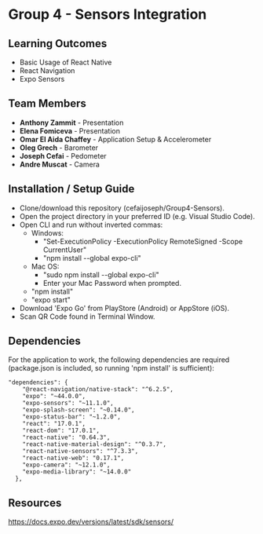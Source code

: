 # Group 4 - Sensors Integration

## Learning Outcomes

- Basic Usage of React Native
- React Navigation
- Expo Sensors

## Team Members

- **Anthony Zammit** - Presentation
- **Elena Fomiceva** - Presentation
- **Omar El Aida Chaffey** - Application Setup & Accelerometer
- **Oleg Grech** - Barometer
- **Joseph Cefai** - Pedometer
- **Andre Muscat** - Camera

## Installation / Setup Guide

- Clone/download this repository (cefaijoseph/Group4-Sensors).
- Open the project directory in your preferred ID (e.g. Visual Studio Code).
- Open CLI and run without inverted commas:
  - Windows:
  	- "Set-ExecutionPolicy -ExecutionPolicy RemoteSigned -Scope CurrentUser"
  	- "npm install --global expo-cli"
  - Mac OS:
  	- "sudo npm install --global expo-cli"
  	- Enter your Mac Password when prompted.
  - "npm install"
  - "expo start"
- Download 'Expo Go' from PlayStore (Android) or AppStore (iOS).
- Scan QR Code found in Terminal Window.

## Dependencies
For the application to work, the following dependencies are required (package.json is included, so running 'npm install' is sufficient):

	"dependencies": {
		"@react-navigation/native-stack": "^6.2.5",
		"expo": "~44.0.0",
		"expo-sensors": "~11.1.0",
		"expo-splash-screen": "~0.14.0",
		"expo-status-bar": "~1.2.0",
		"react": "17.0.1",
		"react-dom": "17.0.1",
		"react-native": "0.64.3",
		"react-native-material-design": "^0.3.7",
		"react-native-sensors": "^7.3.3",
		"react-native-web": "0.17.1",
		"expo-camera": "~12.1.0",
		"expo-media-library": "~14.0.0"
	  },
  
## Resources

https://docs.expo.dev/versions/latest/sdk/sensors/
